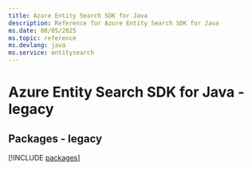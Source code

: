 ```yaml
---
title: Azure Entity Search SDK for Java
description: Reference for Azure Entity Search SDK for Java
ms.date: 08/05/2025
ms.topic: reference
ms.devlang: java
ms.service: entitysearch
---
```

# Azure Entity Search SDK for Java - legacy
## Packages - legacy
[!INCLUDE [packages](entity-search-index.md)]